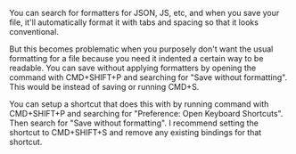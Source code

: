 You can search for formatters for JSON, JS, etc, and when you save your file, it'll automatically format it with tabs and spacing so that it looks conventional.

But this becomes problematic when you purposely don't want the usual formatting for a file because you need it indented a certain way to be readable. You can save without applying formatters by opening the command with CMD+SHIFT+P and searching for "Save without formatting". This would be instead of saving or running CMD+S.

You can setup a shortcut that does this with by running command with CMD+SHIFT+P and searching for "Preference: Open Keyboard Shortcuts". Then search for "Save without formatting". I recommend setting the shortcut to CMD+SHIFT+S and remove any existing bindings for that shortcut.